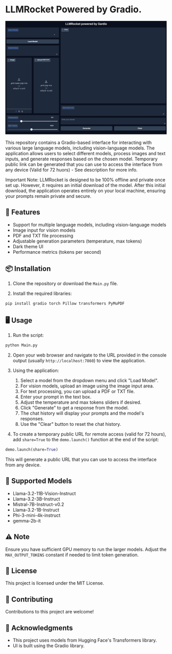 # LLMRocket Powered by Gradio.

![LLMRocket](https://github.com/LMLK-seal/LLMRocket/blob/main/Img.png?raw=true)

This repository contains a Gradio-based interface for interacting with various large language models, including vision-language models. The application allows users to select different models, process images and text inputs, and generate responses based on the chosen model.
Temporary public link can be generated that you can use to access the interface from any device (Valid for 72 huors) - See description for more info.

Important Note: LLMRocket is designed to be 100% offline and private once set up. However, it requires an initial download of the model. After this initial download, the application operates entirely on your local machine, ensuring your prompts remain private and secure.

## 🚀 Features

- Support for multiple language models, including vision-language models
- Image input for vision models
- PDF and TXT file processing
- Adjustable generation parameters (temperature, max tokens)
- Dark theme UI
- Performance metrics (tokens per second)

## 📦 Installation

1. Clone the repository or download the `Main.py` file.

2. Install the required libraries:

```bash
pip install gradio torch Pillow transformers PyMuPDF
```

## 🖥️ Usage

1. Run the script:

```bash
python Main.py
```

2. Open your web browser and navigate to the URL provided in the console output (usually `http://localhost:7860`) to view the application.

3. Using the application:
   1. Select a model from the dropdown menu and click "Load Model".
   2. For vision models, upload an image using the image input area.
   3. For text processing, you can upload a PDF or TXT file.
   4. Enter your prompt in the text box.
   5. Adjust the temperature and max tokens sliders if desired.
   6. Click "Generate" to get a response from the model.
   7. The chat history will display your prompts and the model's responses.
   8. Use the "Clear" button to reset the chat history.

4. To create a temporary public URL for remote access (valid for 72 hours), add `share=True` to the `demo.launch()` function at the end of the script:

```python
demo.launch(share=True)
```

This will generate a public URL that you can use to access the interface from any device.

## 🤖 Supported Models

- Llama-3.2-11B-Vision-Instruct
- Llama-3.2-3B-Instruct
- Mistral-7B-Instruct-v0.2
- Llama-3.2-1B-Instruct
- Phi-3-mini-4k-instruct
- gemma-2b-it

## ⚠️ Note

Ensure you have sufficient GPU memory to run the larger models. Adjust the `MAX_OUTPUT_TOKENS` constant if needed to limit token generation.

## 📄 License

This project is licensed under the MIT License.

## 🤝 Contributing

Contributions to this project are welcome!

## 🙏 Acknowledgments

- This project uses models from Hugging Face's Transformers library.
- UI is built using the Gradio library.

